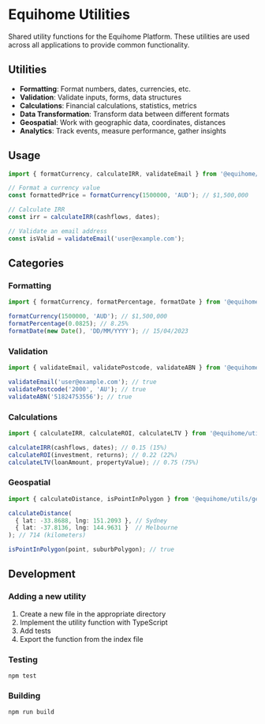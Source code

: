 # Equihome Utilities

Shared utility functions for the Equihome Platform. These utilities are used across all applications to provide common functionality.

## Utilities

- **Formatting**: Format numbers, dates, currencies, etc.
- **Validation**: Validate inputs, forms, data structures
- **Calculations**: Financial calculations, statistics, metrics
- **Data Transformation**: Transform data between different formats
- **Geospatial**: Work with geographic data, coordinates, distances
- **Analytics**: Track events, measure performance, gather insights

## Usage

```typescript
import { formatCurrency, calculateIRR, validateEmail } from '@equihome/utils';

// Format a currency value
const formattedPrice = formatCurrency(1500000, 'AUD'); // $1,500,000

// Calculate IRR
const irr = calculateIRR(cashflows, dates);

// Validate an email address
const isValid = validateEmail('user@example.com');
```

## Categories

### Formatting

```typescript
import { formatCurrency, formatPercentage, formatDate } from '@equihome/utils/formatting';

formatCurrency(1500000, 'AUD'); // $1,500,000
formatPercentage(0.0825); // 8.25%
formatDate(new Date(), 'DD/MM/YYYY'); // 15/04/2023
```

### Validation

```typescript
import { validateEmail, validatePostcode, validateABN } from '@equihome/utils/validation';

validateEmail('user@example.com'); // true
validatePostcode('2000', 'AU'); // true
validateABN('51824753556'); // true
```

### Calculations

```typescript
import { calculateIRR, calculateROI, calculateLTV } from '@equihome/utils/calculations';

calculateIRR(cashflows, dates); // 0.15 (15%)
calculateROI(investment, returns); // 0.22 (22%)
calculateLTV(loanAmount, propertyValue); // 0.75 (75%)
```

### Geospatial

```typescript
import { calculateDistance, isPointInPolygon } from '@equihome/utils/geospatial';

calculateDistance(
  { lat: -33.8688, lng: 151.2093 }, // Sydney
  { lat: -37.8136, lng: 144.9631 }  // Melbourne
); // 714 (kilometers)

isPointInPolygon(point, suburbPolygon); // true
```

## Development

### Adding a new utility

1. Create a new file in the appropriate directory
2. Implement the utility function with TypeScript
3. Add tests
4. Export the function from the index file

### Testing

```
npm test
```

### Building

```
npm run build
```

